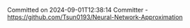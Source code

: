 Committed on 2024-09-01T12:38:14 
Committer - https://github.com/Tsun0193/Neural-Network-Approximation
